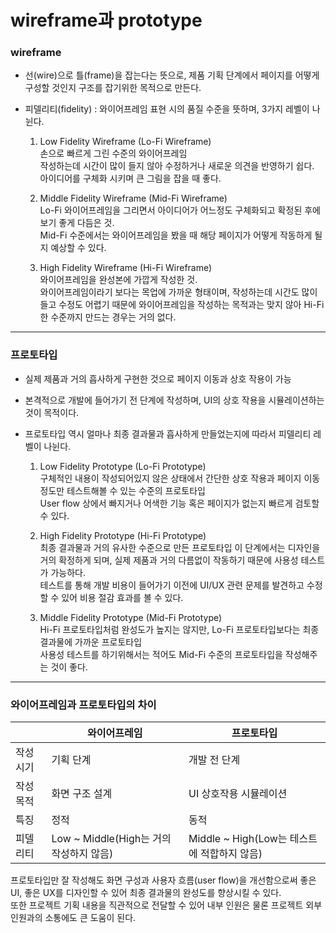 # wireframe과 prototype

### wireframe

- 선(wire)으로 틀(frame)을 잡는다는 뜻으로, 제품 기획 단계에서 페이지를 어떻게 구성할 것인지 구조를 잡기위한 목적으로 만든다.
- 피델리티(fidelity) : 와이어프레임 표현 시의 품질 수준을 뜻하며, 3가지 레벨이 나뉜다.

  1. Low Fidelity Wireframe (Lo-Fi Wireframe)  
     손으로 빠르게 그린 수준의 와이어프레임  
     작성하는데 시간이 많이 들지 않아 수정하거나 새로운 의견을 반영하기 쉽다.  
     아이디어를 구체화 시키며 큰 그림을 잡을 때 좋다.

  2. Middle Fidelity Wireframe (Mid-Fi Wireframe)  
     Lo-Fi 와이어프레임을 그리면서 아이디어가 어느정도 구체화되고 확정된 후에 보기 좋게 다듬은 것.  
     Mid-Fi 수준에서는 와이어프레임을 봤을 때 해당 페이지가 어떻게 작동하게 될 지 예상할 수 있다.

  3. High Fidelity Wireframe (Hi-Fi Wireframe)  
     와이어프레임을 완성본에 가깝게 작성한 것.  
     와이어프레임이라기 보다는 목업에 가까운 형태이며, 작성하는데 시간도 많이 들고 수정도 어렵기 때문에 와이어프레임을 작성하는 목적과는 맞지 않아 Hi-Fi한 수준까지 만드는 경우는 거의 없다.

---

### 프로토타입

- 실제 제품과 거의 흡사하게 구현한 것으로 페이지 이동과 상호 작용이 가능

- 본격적으로 개발에 들어가기 전 단계에 작성하며, UI의 상호 작용을 시뮬레이션하는 것이 목적이다.

- 프로토타입 역시 얼마나 최종 결과물과 흡사하게 만들었는지에 따라서 피델리티 레벨이 나뉜다.

  1. Low Fidelity Prototype (Lo-Fi Prototype)  
     구체적인 내용이 작성되어있지 않은 상태에서 간단한 상호 작용과 페이지 이동 정도만 테스트해볼 수 있는 수준의 프로토타입  
     User flow 상에서 빠지거나 어색한 기능 혹은 페이지가 없는지 빠르게 검토할 수 있다.

  2. High Fidelity Prototype (Hi-Fi Prototype)  
     최종 결과물과 거의 유사한 수준으로 만든 프로토타입
     이 단계에서는 디자인을 거의 확정하게 되며, 실제 제품과 거의 다름없이 작동하기 때문에 사용성 테스트가 가능하다.  
     테스트를 통해 개발 비용이 들어가기 이전에 UI/UX 관련 문제를 발견하고 수정할 수 있어 비용 절감 효과를 볼 수 있다.

  3. Middle Fidelity Prototype (Mid-Fi Prototype)  
     Hi-Fi 프로토타입처럼 완성도가 높지는 않지만, Lo-Fi 프로토타입보다는 최종 결과물에 가까운 프로토타입  
     사용성 테스트를 하기위해서는 적어도 Mid-Fi 수준의 프로토타입을 작성해주는 것이 좋다.

---

### 와이어프레임과 프로토타입의 차이

|           | 와이어프레임                            | 프로토타입                                  |
| --------- | --------------------------------------- | ------------------------------------------- |
| 작성 시기 | 기획 단계                               | 개발 전 단계                                |
| 작성 목적 | 화면 구조 설계                          | UI 상호작용 시뮬레이션                      |
| 특징      | 정적                                    | 동적                                        |
| 피델리티  | Low ~ Middle(High는 거의 작성하지 않음) | Middle ~ High(Low는 테스트에 적합하지 않음) |

프로토타입만 잘 작성해도 화면 구성과 사용자 흐름(user flow)을 개선함으로써 좋은 UI, 좋은 UX를 디자인할 수 있어 최종 결과물의 완성도를 향상시킬 수 있다.  
또한 프로젝트 기획 내용을 직관적으로 전달할 수 있어 내부 인원은 물론 프로젝트 외부 인원과의 소통에도 큰 도움이 된다.
